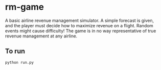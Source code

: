 # rm-game
A basic airline revenue management simulator. A simple forecast is given, and the player must decide how to maximize revenue on a flight. Random events might cause difficulty! The game is in no way representative of true revenue management at any airline.

## To run
`python run.py`
